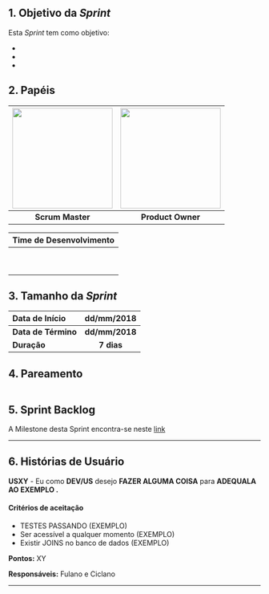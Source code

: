 ## 1. Objetivo da _Sprint_

<p align="justify">Esta <i>Sprint</i> tem como objetivo:</p>

-
-
-

## 2. Papéis

| <img src="" width="200" height="200"/> | <img src="" width="200" height="200"/> |
|:--:|:--:|
| **Scrum Master** | **Product Owner** |

| Time de Desenvolvimento |
|:--:|
|  |
|  |
|  |
|  |
|  |
|  |
|  |
|  |
|  |

## 3. Tamanho da _Sprint_

| Data de Início | dd/mm/2018 |
|:--|:--:|
| **Data de Término** | **dd/mm/2018** |
| **Duração** | **7 dias** |


## 4. Pareamento

<img src="" />


## 5. Sprint Backlog

A Milestone desta Sprint encontra-se neste [link](https://github.com/fga-gpp-mds/2018.1-Reabilitacao-Motora/milestone/1)

-------

## 6. Histórias de Usuário



**USXY** - Eu como **DEV/US** desejo **FAZER ALGUMA COISA** para **ADEQUALA AO EXEMPLO .**

#### Critérios de aceitação
- TESTES PASSANDO (EXEMPLO)
- Ser acessível a qualquer momento (EXEMPLO)
- Existir JOINS no banco de dados (EXEMPLO)

**Pontos:** XY

**Responsáveis:** Fulano e Ciclano

-------
